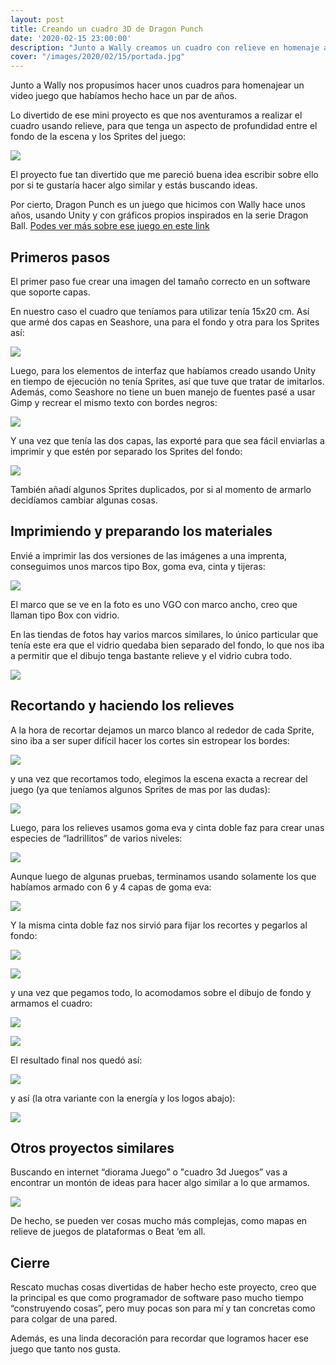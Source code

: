 ```yaml
---
layout: post
title: Creando un cuadro 3D de Dragon Punch
date: '2020-02-15 23:00:00'
description: "Junto a Wally creamos un cuadro con relieve en homenaje a nuestro juego ..."
cover: "/images/2020/02/15/portada.jpg"
---
```


Junto a Wally nos propusimos hacer unos cuadros para homenajear un video juego
que habíamos hecho hace un par de años.

Lo divertido de ese mini proyecto es que nos aventuramos a realizar el cuadro
usando relieve, para que tenga un aspecto de profundidad entre el fondo de la
escena y los Sprites del juego:

![](/images/2020/02/15/C44FD51B-A9D1-494D-AB0F-69AE137C723F_1_105_c.jpeg)

El proyecto fue tan divertido que me pareció buena idea escribir sobre ello por
si te gustaría hacer algo similar y estás buscando ideas.

Por cierto, Dragon Punch es un juego que hicimos con Wally hace unos años,
usando Unity y con gráficos propios inspirados en la serie Dragon Ball. [Podes
ver más sobre ese juego en este
link](https://www.examplelab.com.ar/posts/2015-11-25-nuestro-juego-nuevo-dragon-punch/)

## Primeros pasos

El primer paso fue crear una imagen del tamaño correcto en un software que soporte capas.

En nuestro caso el cuadro que teníamos para utilizar tenía 15x20 cm. Así que
armé dos capas en Seashore, una para el fondo y otra para los Sprites así:

![](/images/2020/02/15/sin-titulo-2.jpg)

Luego, para los elementos de interfaz que habíamos creado usando Unity en tiempo
de ejecución no tenía Sprites, así que tuve que tratar de imitarlos. Además,
como Seashore no tiene un buen manejo de fuentes pasé a usar Gimp y recrear el
mismo texto con bordes negros:

![](/images/2020/02/15/sin-titulo-5.png)

Y una vez que tenía las dos capas, las exporté para que sea fácil enviarlas a
imprimir y que estén por separado los Sprites del fondo:  

![](/images/2020/02/15/sin-titulo-7.png)

También añadí algunos Sprites duplicados, por si al momento de armarlo
decidíamos cambiar algunas cosas.

## Imprimiendo y preparando los materiales

Envié a imprimir las dos versiones de las imágenes a una imprenta, conseguimos
unos marcos tipo Box, goma eva, cinta y tijeras:

![](/images/2020/02/15/D153094D-5E43-4426-81FA-7B23505C810A_1_105_c.jpeg)

El marco que se ve en la foto es uno VGO con marco ancho, creo que llaman tipo
Box con vidrio.

En las tiendas de fotos hay varios marcos similares, lo único particular que
tenía este era que el vidrio quedaba bien separado del fondo, lo que nos iba a
permitir que el dibujo tenga bastante relieve y el vidrio cubra todo.

![](/images/2020/02/15/EB2F13EC-6BF2-4066-92F3-3836E0F47351.png)

## Recortando y haciendo los relieves

A la hora de recortar dejamos un marco blanco al rededor de cada Sprite, sino
iba a ser super difícil hacer los cortes sin estropear los bordes:

![](/images/2020/02/15/4A648C19-D2FE-4056-B896-968CCC11A3FB_1_105_c.jpeg)

y una vez que recortamos todo, elegimos la escena exacta a recrear del juego (ya
que teníamos algunos Sprites de mas por las dudas):

![](/images/2020/02/15/54ADD791-A633-48FF-9D90-B46E583D71B9_1_201_a.jpeg)

Luego, para los relieves usamos goma eva y cinta doble faz para crear unas
especies de “ladrillitos” de varios niveles:

![](Creando%20un%20cuadro%203D%20de%20Dragon%20Punch/60AA3A59-B405-43C9-8726-D3FF42928B40_1_105_c.jpeg)

Aunque luego de algunas pruebas, terminamos usando solamente los que habíamos
armado con 6 y 4 capas de goma eva:

![](/images/2020/02/15/0A340F6B-FD3F-4131-AEE7-2633235C5257_1_105_c.jpeg)

Y la misma cinta doble faz nos sirvió para fijar los recortes y pegarlos al
fondo:

![](/images/2020/02/15/1B9C89DF-530C-412F-8369-13BF5D9C80BA_1_105_c.jpeg)

![](/images/2020/02/15/32EA528B-7C07-4C55-87F1-D3382019B9BF_1_105_c.jpeg)

y una vez que pegamos todo, lo acomodamos sobre el dibujo de fondo y armamos el
cuadro:

![](/images/2020/02/15/8AF53631-0BE4-4485-8954-B9F02D4B4161_1_105_c.jpeg)

![](/images/2020/02/15/9616293E-54C6-4A2B-9C49-3BB412475B1C_1_105_c.jpeg)

El resultado final nos quedó así:

![](/images/2020/02/15/007EB6E5-E70B-4C40-A2DE-2460420CC9F7_1_105_c.jpeg)

y así (la otra variante con la energía y los logos abajo):

![](/images/2020/02/15/75A734DB-C32F-4129-AE0F-DED20074B376_1_105_c.jpeg)

## Otros proyectos similares

Buscando en internet “diorama Juego” o "cuadro 3d Juegos” vas a encontrar un
montón de ideas para hacer algo similar a lo que armamos.

![](/images/2020/02/15/dioramas.jpg)

De hecho, se pueden ver cosas mucho más complejas, como mapas en relieve de
juegos de plataformas o Beat ‘em all.


## Cierre

Rescato muchas cosas divertidas de haber hecho este proyecto, creo que la
principal es que como programador de software paso mucho tiempo “construyendo
cosas”, pero muy pocas son para mí y tan concretas como para colgar de una
pared.

Además, es una linda decoración para recordar que logramos hacer ese juego que
tanto nos gusta.
